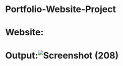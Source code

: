 # Portfolio-Website-Project

# Website:

# Output:![Screenshot (208)](https://user-images.githubusercontent.com/115283906/194703616-91f22e57-da70-4d70-a4db-6da740d69a48.png)
